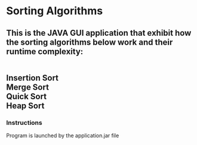 # Sorting Algorithms

<h2>This is the JAVA GUI application that exhibit how the sorting algorithms below work and their runtime complexity:
  
</br>Insertion Sort
</br>Merge Sort
</br>Quick Sort
</br>Heap Sort

<h3>Instructions</h3>
Program is launched by the application.jar file
